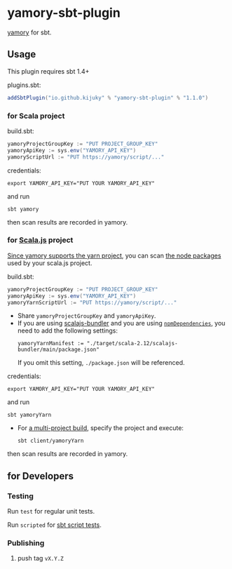 # yamory-sbt-plugin

[yamory](https://yamory.io/) for sbt.

## Usage

This plugin requires sbt 1.4+

plugins.sbt:

```sbt
addSbtPlugin("io.github.kijuky" % "yamory-sbt-plugin" % "1.1.0")
```

### for Scala project

build.sbt:

```sbt
yamoryProjectGroupKey := "PUT PROJECT_GROUP_KEY"
yamoryApiKey := sys.env("YAMORY_API_KEY")
yamoryScriptUrl := "PUT https://yamory/script/..."
```

credentials:

```.envrc:shell
export YAMORY_API_KEY="PUT YOUR YAMORY_API_KEY"
```

and run

```shell
sbt yamory
```

then scan results are recorded in yamory.

### for [Scala.js](https://www.scala-js.org/) project

[Since yamory supports the yarn project](https://yamory.io/docs/command-scan-yarn/#gsc.tab=0),
you can scan [the node packages](https://www.npmjs.com/) used by your scala.js project.

build.sbt:

```sbt
yamoryProjectGroupKey := "PUT PROJECT_GROUP_KEY"
yamoryApiKey := sys.env("YAMORY_API_KEY")
yamoryYarnScriptUrl := "PUT https://yamory/script/..."
```

- Share `yamoryProjectGroupKey` and `yamoryApiKey`.
- If you are using [scalajs-bundler](https://github.com/scalacenter/scalajs-bundler)
  and you are using [`npmDependencies`](https://scalacenter.github.io/scalajs-bundler/reference.html#npm-dependencies),
  you need to add the following settings:
  ```
  yamoryYarnManifest := "./target/scala-2.12/scalajs-bundler/main/package.json"
  ```
  If you omit this setting, `./package.json` will be referenced.

credentials:

```.envrc:shell
export YAMORY_API_KEY="PUT YOUR YAMORY_API_KEY"
```

and run

```shell
sbt yamoryYarn
```

- For [a multi-project build](https://www.scala-sbt.org/1.x/docs/Multi-Project.html),
  specify the project and execute:
  ```
  sbt client/yamoryYarn
  ```

then scan results are recorded in yamory.

## for Developers

### Testing

Run `test` for regular unit tests.

Run `scripted` for [sbt script tests](http://www.scala-sbt.org/1.x/docs/Testing-sbt-plugins.html).

### Publishing

1. push tag `vX.Y.Z`
